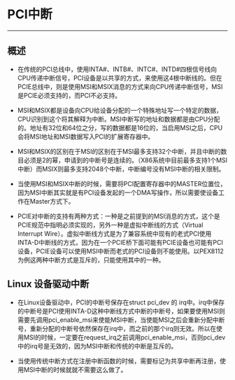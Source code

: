 # PCI中断
---

## 概述

- 在传统的PCI总线中，使用INTA#、INTB#、INTC#、INTD#四根信号线向CPU传递中断信号，PCI设备是以共享的方式，来使用这4根中断线的。但在PCIE总线中，则是使用MSI和MSIX消息的方式来向CPU传递中断信号，MSI是PCIE必须支持的，而PCI不必支持。


- MSI和MSIX都是设备向CPU给设备分配的一个特殊地址写一个特定的数据，CPU识别到这个将其解释为中断。MSI中断写的地址和数据都是由CPU分配的。地址有32位和64位之分，写的数据都是16位的，当启用MSI之后，CPU会将MSI地址和MSI数据写入PCI的扩展寄存器中。
 

- MSI和MSIX的区别在于MSI的区别在于MSI最多支持32个中断，并且中断的数目必须是2的幂，申请到的中断号是连续的。（X86系统中目前最多支持1个MSI中断）而MSIX则最多支持2048个中断，中断编号没有MSI中断的相关限制。

- 当使用MSI和MSIX中断的时候，需要将PCI配置寄存器中的MASTER位置位，因为MSI中断其实就是有PCI设备发起的一个DMA写操作，所以需要使设备工作在Master方式下。

- PCIE对中断的支持有两种方式：一种是之前提到的MSI消息的方式，这个是PCIE规范中指明必须实现的，另外一种是虚拟中断线的方式（Virtual Interrupt Wire）。虚拟中断线方式是为了兼容系统中现有的老式PCI使用INTA-D中断线的方式，因为在一个PCIE桥下面可能有PCIE设备也可能有PCI设备，PCIE设备可以使用MSI中断而老式的PCI设备则不能使用。以PEX8112为例这两种中断方式是互斥的，只能使用其中的一种。

## Linux 设备驱动中断

- 在Linux设备驱动中，PCI的中断号保存在struct pci\_dev 的 irq中。irq中保存的中断号是PCI使用INTA-D这种中断线方式中断的中断号，如果要使用MSI则需要先调用pci\_enable\_msi来使能MSI中断，当使能MSI之后会重新分配中断号，重新分配的中断号依然保存在irq中，而之前的那个irq则无效。所以在使用MSI的时候，一定要在request\_irq之前调用pci\_enable\_msi，否则pci\_dev中的irq号是无效的，因为MSI中断和传统的中断是互斥的。


- 当使用传统中断方式在注册中断函数的时候，需要标记为共享中断再注册，使用MSI中断的时候就就不需要这么做了。


